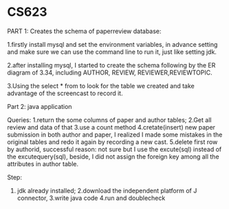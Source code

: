 # CS623
PART 1:
Creates the schema of paperreview database:

1.firstly install mysql and set the environment variables, in advance setting and make sure 
we can use the command line to run it, just like setting jdk.

2.after installing mysql, I started to create the schema following by the ER diagram of 3.34, including AUTHOR, REVIEW, 
REVIEWER,REVIEWTOPIC.

3.Using the select * from to look for the table we created and take advantage of the screencast to record it.



Part 2: java application

Queries:
1.return the some columns of paper and author tables;
2.Get all review and data of that
3.use a count method
4.cretate(insert) new paper submission in both author and paper, I realized I made some mistakes in the original tables and redo it again by recording a new cast.
5.delete first row by authorid, successful reason: not sure but I use the excute(sql) instead of the excutequery(sql), beside, I did not assign the foreign key among all the attributes in author table.

Step:
1. jdk already installed;
2.download the independent platform of J connector,
3.write java code 
4.run and doublecheck
